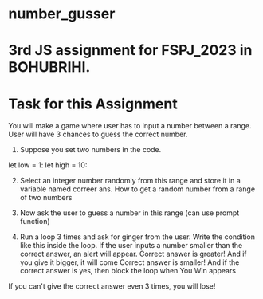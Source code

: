 # number_gusser
# 3rd JS assignment for FSPJ_2023 in BOHUBRIHI.
# Task for this Assignment

You will make a game where user has to input a number between a range. User will have 3 chances to guess the correct number.

1. Suppose you set two numbers in the code.

let low = 1: let high = 10:

2. Select an integer number randomly from this range and store it in a variable named correer ans. How to get a random number from a range of two numbers

3. Now ask the user to guess a number in this range (can use prompt function)

4. Run a loop 3 times and ask for ginger from the user. Write the condition like this inside the loop. If the user inputs a number smaller than the correct answer, an alert will appear. Correct answer is greater! And if you give it bigger, it will come Correct answer is smaller! And if the correct answer is yes, then block the loop when You Win appears

If you can't give the correct answer even 3 times, you will lose!


